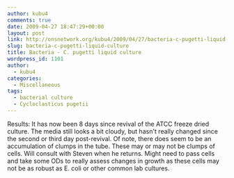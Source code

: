 ```yaml
---
author: kubu4
comments: true
date: 2009-04-27 18:47:29+00:00
layout: post
link: http://onsnetwork.org/kubu4/2009/04/27/bacteria-c-pugetti-liquid-culture/
slug: bacteria-c-pugetti-liquid-culture
title: Bacteria - C. pugetti liquid culture
wordpress_id: 1101
author:
  - kubu4
categories:
  - Miscellaneous
tags:
  - bacterial culture
  - Cycloclasticus pugetii
---
```


Results: It has now been 8 days since revival of the ATCC freeze dried culture. The media still looks a bit cloudy, but hasn't really changed since the second or third day post-revival. Of note, there does seem to be an accumulation of clumps in the tube. These may or may not be clumps of cells. Will consult with Steven when he returns. Might need to pass cells and take some ODs to really assess changes in growth as these cells may not be as robust as E. coli or other common lab cultures.
